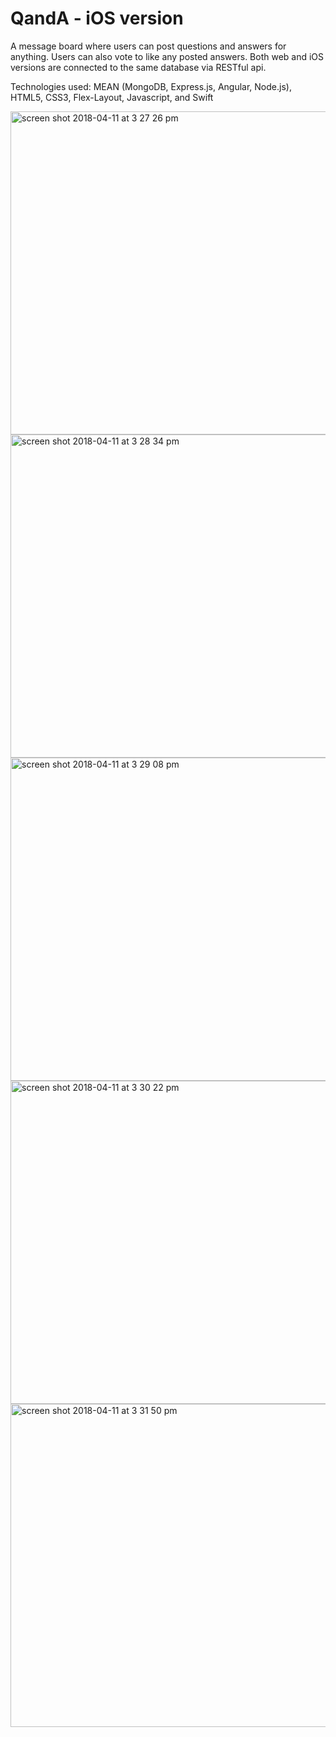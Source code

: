 # QandA - iOS version

A message board where users can post questions and answers for anything. Users can also vote to like any posted answers. Both web and iOS versions are connected to the same database via RESTful api.

Technologies used: MEAN (MongoDB, Express.js, Angular, Node.js), HTML5, CSS3, Flex-Layout, Javascript, and Swift

<img width="517" alt="screen shot 2018-04-11 at 3 27 26 pm" src="https://user-images.githubusercontent.com/11822719/38646794-452592ba-3d9e-11e8-9afe-ac8557591571.png">

<img width="517" alt="screen shot 2018-04-11 at 3 28 34 pm" src="https://user-images.githubusercontent.com/11822719/38646801-54dea28c-3d9e-11e8-9f43-41869cc48b30.png">

<img width="517" alt="screen shot 2018-04-11 at 3 29 08 pm" src="https://user-images.githubusercontent.com/11822719/38646821-6479bf60-3d9e-11e8-8422-9dd0149661e4.png">

<img width="517" alt="screen shot 2018-04-11 at 3 30 22 pm" src="https://user-images.githubusercontent.com/11822719/38646831-6c41a2a8-3d9e-11e8-8a60-a9c919c51b3d.png">

<img width="517" alt="screen shot 2018-04-11 at 3 31 50 pm" src="https://user-images.githubusercontent.com/11822719/38646838-73a5ddac-3d9e-11e8-8860-f68731790292.png">




